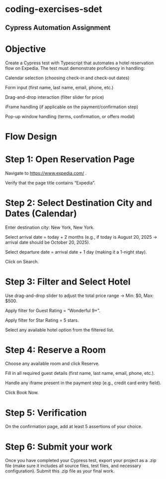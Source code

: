 # coding-exercises-sdet
## Cypress Automation Assignment
# Objective

Create a Cypress test with Typescript that automates a hotel reservation flow on Expedia. The test must demonstrate proficiency in handling:

Calendar selection (choosing check-in and check-out dates)

Form input (first name, last name, email, phone, etc.)

Drag-and-drop interaction (filter slider for price)

iFrame handling (if applicable on the payment/confirmation step)

Pop-up window handling (terms, confirmation, or offers modal)

# Flow Design
# Step 1: Open Reservation Page

Navigate to https://www.expedia.com/
.

Verify that the page title contains “Expedia”.

# Step 2: Select Destination City and Dates (Calendar)

Enter destination city: New York, New York.

Select arrival date = today + 2 months (e.g., if today is August 20, 2025 → arrival date should be October 20, 2025).

Select departure date = arrival date + 1 day (making it a 1-night stay).

Click on Search.

# Step 3: Filter and Select Hotel

Use drag-and-drop slider to adjust the total price range → Min: $0, Max: $500.

Apply filter for Guest Rating = “Wonderful 9+”.

Apply filter for Star Rating = 5 stars.

Select any available hotel option from the filtered list.

# Step 4: Reserve a Room

Choose any available room and click Reserve.

Fill in all required guest details (first name, last name, email, phone, etc.).

Handle any iframe present in the payment step (e.g., credit card entry field).

Click Book Now.

# Step 5: Verification

On the confirmation page, add at least 5 assertions of your choice.

# Step 6: Submit your work 

Once you have completed your Cypress test, export your project as a .zip file (make sure it includes all source files, test files, and necessary configuration). Submit this .zip file as your final work.
